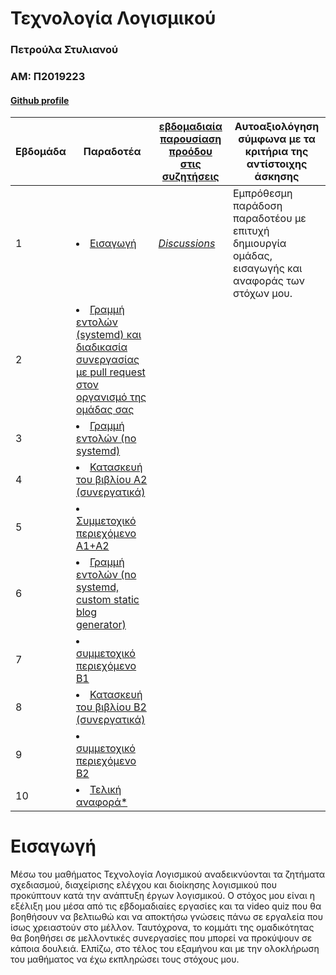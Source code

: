 # Τεχνολογία Λογισμικού
### Πετρούλα Στυλιανού 
### ΑΜ: Π2019223
#### [Github profile](https://github.com/PetroulaStylianou)


| Εβδομάδα | Παραδοτέα| [εβδομαδιαία παρουσίαση προόδου στις συζητήσεις](https://github.com/courses-ionio/help/discussions/categories/show-and-tell) | Αυτοαξιολόγηση σύμφωνα με τα κριτήρια της αντίστοιχης άσκησης |
| --- | --- | --- | --- |
| 1 | <li><a href="#Εισαγωγή"></span> <span class="toctext">Εισαγωγή</span></a> | <i><a href="https://github.com/courses-ionio/sw/discussions/1170" title="Discussions">Discussions</a></i> | Εμπρόθεσμη παράδοση παραδοτέου με επιτυχή δημιουργία ομάδας, εισαγωγής και αναφοράς των στόχων μου.|
| 2 | <li><a href="#Γραμμή εντολών (systemd) και διαδικασία συνεργασίας με pull request στον οργανισμό της ομάδας σας"></span> <span class="toctext">Γραμμή εντολών (systemd) και διαδικασία συνεργασίας με pull request στον οργανισμό της ομάδας σας</span></a> | | |
| 3 | <li><a href="#Γραμμή εντολών (no systemd)"></span> <span class="toctext">Γραμμή εντολών (no systemd)</span></a>  | | |
| 4 | <li><a href="#Κατασκευή του βιβλίου Α2 (συνεργατικά)"></span> <span class="toctext">Κατασκευή του βιβλίου Α2 (συνεργατικά)</span></a>| | |
| 5 | <li><a href="#Συμμετοχικό περιεχόμενο A1+A2"></span> <span class="toctext">Συμμετοχικό περιεχόμενο A1+A2</span></a> | | |
| 6 |  <li><a href="#Γραμμή εντολών (no systemd, custom static blog generator)"></span> <span class="toctext">Γραμμή εντολών (no systemd, custom static blog generator)</span></a>| | |
| 7 | <li><a href="#συμμετοχικό περιεχόμενο B1"></span> <span class="toctext">συμμετοχικό περιεχόμενο B1</span></a>| | | 
| 8 | <li><a href="#Κατασκευή του βιβλίου Β2 (συνεργατικά)"></span> <span class="toctext">Κατασκευή του βιβλίου Β2 (συνεργατικά)</span></a> | ||
| 9 | <li><a href="#συμμετοχικό περιεχόμενο B2"></span> <span class="toctext">συμμετοχικό περιεχόμενο B2</span></a> | ||
| 10 | <li><a href="#Τελική αναφορά*"></span> <span class="toctext">Τελική αναφορά*</span></a> | | |


# Εισαγωγή

Μέσω του μαθήματος Τεχνολογία Λογισμικού αναδεικνύονται τα ζητήματα σχεδιασμού, διαχείρισης ελέγχου και διοίκησης λογισμικού που προκύπτουν κατά την ανάπτυξη έργων λογισμικού.  Ο στόχος μου είναι η εξέλιξη μου μέσα από τις εβδομαδιαίες εργασίες και τα video quiz που θα βοηθήσουν να βελτιωθώ και να αποκτήσω γνώσεις πάνω σε εργαλεία που ίσως χρειαστούν στο μέλλον. Ταυτόχρονα, το κομμάτι της ομαδικότητας θα βοηθήσει σε μελλοντικές συνεργασίες που μπορεί να προκύψουν σε κάποια δουλειά. Ελπίζω, στο τέλος του εξαμήνου και με την ολοκλήρωση του μαθήματος να έχω εκπληρώσει τους στόχους μου.

